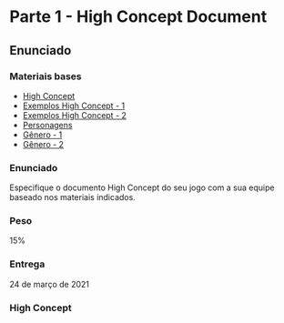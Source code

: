 # Parte 1 - High Concept Document


## Enunciado

### Materiais bases

- [High Concept](http://www.csc.kth.se/utbildning/kth/kurser/DH2640/grip08/HighConceptTemplate-Inl4.pdf)
- [Exemplos High Concept - 1](https://lizlansdown.files.wordpress.com/2011/04/mmpp-high-concept.pdf)
- [Exemplos High Concept - 2](https://www.slideshare.net/SaiNarayan2/high-concept-document-for-the-nightmare)
- [Personagens](https://www.estudopratico.com.br/literatura-conheca-os-tipos-de-personagens/)
- [Gênero - 1](https://www.oficinadanet.com.br/games/27221-fps-moba-rpg-mmo-entenda-os-principais-generos-de-jogos)
- [Gênero - 2](https://clubedodesign.com/2014/quais-sao-os-generos-de-jogos-de-video-game/)

### Enunciado

Especifique o documento High Concept do seu jogo com a sua equipe baseado nos materiais indicados.

### Peso
15%

### Entrega
24 de março de 2021

### High Concept


